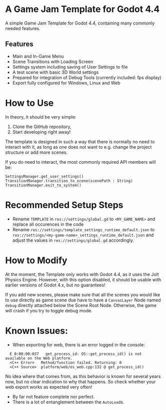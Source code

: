 # A Game Jam Template for Godot 4.4
A simple Game Jam Template for Godot 4.4, containing many commonly needed features.

## Features
- Main and In-Game Menu
- Scene Transitions with Loading Screen
- Settings system including saving of User Settings to file
- A test scene with basic 3D World settings
- Prepared for integration of Debug Tools (currently included: fps display)
- Export fully configured for Windows, Linux and Web

# How to Use
In theory, it should be very simple:
1. Clone the GitHub repository,
2. Start developing right away!
   
The template is designed in such a way that there is normally no need to interact with it, as long as one does not want to e.g. change the project structure or add more scenes.

If you do need to interact, the most commonly required API members will be:
```gdscript
SettingsManager.get_user_settings()
TransitionManager.transition_to_scene(scenePath : String)
TransitionManager.exit_to_system()
```

# Recommended Setup Steps
- Rename `TEMPLATE` in `res://settings/global.gd` to `<MY_GAME_NAME>` and replace all occurences in the code
- Rename `res://settings/template_settings_runtime_default.json` to `res://settings/<my-game-name>_settings_runtime_default.json` and adjust the values in `res://settings/global.gd` accordingly.

# How to Modify
At the moment, the Template only works with Godot 4.4, as it uses the Jolt Physics Engine. However, with this option disabled, it should be usable with earlier versions of Godot 4.x, but no guarantees!

If you add new scenes, please make sure that all the scenes you would like to use directly as game scene due have to have a `CanvasLayer` Node named `debug` directly attached below the Scene Root Node. Otherwise, the game will crash if you try to toggle debug mode.

# Known Issues:
- When exporting for web, there is an error logged in the console:
```
  E 0:00:00:037   get_process_id: OS::get_process_id() is not available on the Web platform.
  <C++ Error>   Method/function failed. Returning: 0
  <C++ Source>  platform/web/os_web.cpp:132 @ get_process_id()
```
No idea where that comes from, as this behavior is known for several years now, but no clear indication to why that happens. So check whether your web export works as expected very often!
- By far not feature complete nor perfect.
- There is a lot of entanglement between the `AutoLoad`s.
